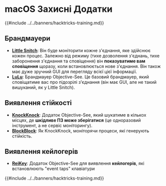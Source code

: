 # macOS Захисні Додатки

{{#include ../../banners/hacktricks-training.md}}

## Брандмауери

- [**Little Snitch**](https://www.obdev.at/products/littlesnitch/index.html): Він буде моніторити кожне з'єднання, яке здійснює кожен процес. Залежно від режиму (тихе дозволення з'єднань, тихе заборонення з'єднання та сповіщення) він **показуватиме вам сповіщення** щоразу, коли встановлюється нове з'єднання. Він також має дуже зручний GUI для перегляду всієї цієї інформації.
- [**LuLu**](https://objective-see.org/products/lulu.html): Брандмауер Objective-See. Це базовий брандмауер, який сповіщатиме вас про підозрілі з'єднання (він має GUI, але не такий вишуканий, як у Little Snitch).

## Виявлення стійкості

- [**KnockKnock**](https://objective-see.org/products/knockknock.html): Додаток Objective-See, який шукатиме в кількох місцях, де **шкідливе ПЗ може зберігатися** (це одноразовий інструмент, а не сервіс моніторингу).
- [**BlockBlock**](https://objective-see.org/products/blockblock.html): Як KnockKnock, моніторячи процеси, які генерують стійкість.

## Виявлення кейлогерів

- [**ReiKey**](https://objective-see.org/products/reikey.html): Додаток Objective-See для виявлення **кейлогерів**, які встановлюють "event taps" клавіатури&#x20;

{{#include ../../banners/hacktricks-training.md}}
